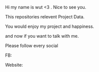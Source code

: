 Hi my name is wut <3 . Nice to see you.

This repositories relevent Project Data.

You would enjoy my project and happiness.

and now if you want to talk with me. 

Please follow every social

FB:

Website:
